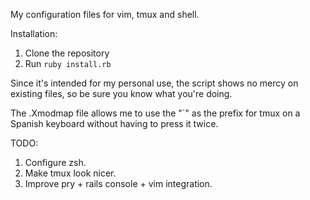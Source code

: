My configuration files for vim, tmux and shell.

Installation:

1. Clone the repository
1. Run `ruby install.rb`

Since it's intended for my personal use, the script shows no mercy on existing files, so be sure you know what you're doing.

The .Xmodmap file allows me to use the "`" as the prefix for tmux on a Spanish keyboard without having to press it twice.

TODO:

1. Configure zsh.
1. Make tmux look nicer.
1. Improve pry + rails console + vim integration.
